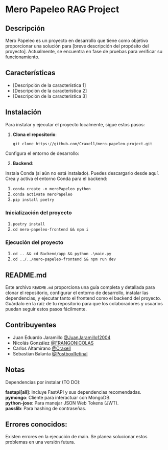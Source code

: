 # Mero Papeleo RAG Project

## Descripción

Mero Papeleo es un proyecto en desarrollo que tiene como objetivo proporcionar una solución para [breve descripción del propósito del proyecto]. Actualmente, se encuentra en fase de pruebas para verificar su funcionamiento.

## Características

- [Descripción de la característica 1]
- [Descripción de la característica 2]
- [Descripción de la característica 3]

## Instalación

Para instalar y ejecutar el proyecto localmente, sigue estos pasos:

1. **Clona el repositorio**:
   
   `git clone https://github.com/Craxell/mero-papeleo-project.git`

Configura el entorno de desarrollo:

2. **Backend**:

Instala Conda (si aún no está instalado). Puedes descargarlo desde aquí.
Crea y activa el entorno Conda para el backend:

1. `conda create -n meroPapeleo python` <br>
2. `conda activate meroPapeleo` <br>
3. `pip install poetry` <br>
   
### Inicialización del proyecto <br>
1. `poetry install` <br>
2. `cd mero-papeleo-frontend && npm i`<br>
   
### Ejecución del proyecto
1. `cd .. && cd Backend/app && python .\main.py`
2. `cd ../../mero-papeleo-frontend && npm run dev`

## **README.md**<br>
Este archivo `README.md` proporciona una guía completa y detallada para clonar el repositorio, configurar el entorno de desarrollo, instalar las dependencias, y ejecutar tanto el frontend como el backend del proyecto. Guárdalo en la raíz de tu repositorio para que los colaboradores y usuarios puedan seguir estos pasos fácilmente.


## Contribuyentes

- Juan Eduardo Jaramillo [@JuanJaramillo12004](https://github.com/JuanJaramillo12004)
- Nicolás González [@FRANGONICOLAS](https://github.com/FRANGONICOLAS)
- Carlos Altamirano [@Craxell](https://github.com/Craxell)
- Sebastian Balanta [@PostboxRetinal](https://github.com/PostboxRetinal)


## Notas

Dependencias por instalar (TO DO):

**fastapi[all]**: Incluye FastAPI y sus dependencias recomendadas.<br>
**pymongo**: Cliente para interactuar con MongoDB.<br>
**python-jose**: Para manejar JSON Web Tokens (JWT).<br>
**passlib**: Para hashing de contraseñas.<br>

## Errores conocidos:

Existen errores en la ejecución de main. Se planea solucionar estos problemas en una versión futura.